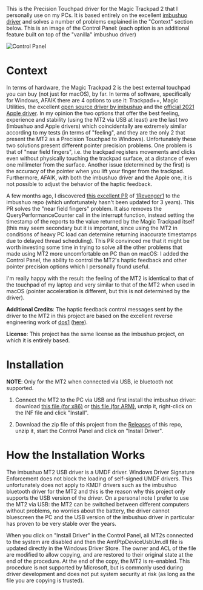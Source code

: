 This is the Precision Touchpad driver for the Magic Trackpad 2 that I personally use on my PCs. It is based entirely on the excellent [imbushuo driver](https://github.com/imbushuo/mac-precision-touchpad) and solves a number of problems explained in the "Context" section below. This is an image of the Control Panel: (each option is an additional feature built on top of the "vanilla" imbushuo driver)

![Control Panel](https://raw.githubusercontent.com/vitoplantamura/MagicTrackpad2ForWindows/master/assets/ControlPanel.png)

# Context

In terms of hardware, the Magic Trackpad 2 is the best external touchpad you can buy (not just for macOS), by far. In terms of software, specifically for Windows, AFAIK there are 4 options to use it: Trackpad++, Magic Utilities, the excellent [open source driver by imbushuo](https://github.com/imbushuo/mac-precision-touchpad) and the [official 2021 Apple driver](https://github.com/lc700x/MagicTrackPad2_Windows_Precision_Drivers). In my opinion the two options that offer the best feeling, experience and stability (using the MT2 via USB at least) are the last two (imbushuo and Apple drivers) which coincidentally are extremely similar according to my tests (in terms of "feeling", and they are the only 2 that present the MT2 as a Precision Touchpad to Windows). Unfortunately these two solutions present different pointer precision problems. One problem is that of "near field fingers", i.e. the trackpad registers movements and clicks even without physically touching the trackpad surface, at a distance of even one millimeter from the surface. Another issue (determined by the first) is the accuracy of the pointer when you lift your finger from the trackpad. Furthermore, AFAIK, with both the imbushuo driver and the Apple one, it is not possible to adjust the behavior of the haptic feedback.

A few months ago, I discovered [this excellent PR](https://github.com/imbushuo/mac-precision-touchpad/pull/533) of [1Revenger1](https://github.com/1Revenger1) to the imbushuo repo (which unfortunately hasn't been updated for 3 years). This PR solves the "near field fingers" problem. It also removes the QueryPerformanceCounter call in the interrupt function, instead setting the timestamp of the reports to the value returned by the Magic Trackpad itself (this may seem secondary but it is important, since using the MT2 in conditions of heavy PC load can determine returning inaccurate timestamps due to delayed thread scheduling). This PR convinced me that it might be worth investing some time in trying to solve all the other problems that made using MT2 more uncomfortable on PC than on macOS: I added the Control Panel, the ability to control the MT2's haptic feedback and other pointer precision options which I personally found useful.

I'm really happy with the result: the feeling of the MT2 is identical to that of the touchpad of my laptop and very similar to that of the MT2 when used in macOS (pointer acceleration is different, but this is not determined by the driver).

**Additional Credits**: The haptic feedback control messages sent by the driver to the MT2 in this project are based on the excellent reverse engineering work of [dos1](https://github.com/dos1) ([here](https://github.com/mwyborski/Linux-Magic-Trackpad-2-Driver/issues/28#issuecomment-451625504)).

**License**: This project has the same license as the imbushuo project, on which it is entirely based.

# Installation

**NOTE**: Only for the MT2 when connected via USB, ie bluetooth not supported.

1) Connect the MT2 to the PC via USB and first install the imbushuo driver: download [this file (for x86)](https://github.com/imbushuo/mac-precision-touchpad/releases/download/2105-3979/Drivers-amd64-ReleaseMSSigned.zip) or [this file (for ARM)](https://github.com/imbushuo/mac-precision-touchpad/releases/download/2105-3979/Drivers-arm64-ReleaseMSSigned.zip), unzip it, right-click on the INF file and click "Install".

2) Download the zip file of this project from the [Releases](https://github.com/vitoplantamura/MagicTrackpad2ForWindows/releases) of this repo, unzip it, start the Control Panel and click on "Install Driver".

# How the Installation Works

The imbushuo MT2 USB driver is a UMDF driver. Windows Driver Signature Enforcement does not block the loading of self-signed UMDF drivers. This unfortunately does not apply to KMDF drivers such as the imbushuo bluetooth driver for the MT2 and this is the reason why this project only supports the USB version of the driver. On a personal note I prefer to use the MT2 via USB: the MT2 can be switched between different computers without problems, no worries about the battery, the driver cannot bluescreen the PC and the USB version of the imbushuo driver in particular has proven to be very stable over the years.

When you click on "Install Driver" in the Control Panel, all MT2s connected to the system are disabled and then the AmtPtpDeviceUsbUm.dll file is updated directly in the Windows Driver Store. The owner and ACL of the file are modified to allow copying, and are restored to their original state at the end of the procedure. At the end of the copy, the MT2 is re-enabled. This procedure is not supported by Microsoft, but is commonly used during driver development and does not put system security at risk (as long as the file you are copying is trusted).

